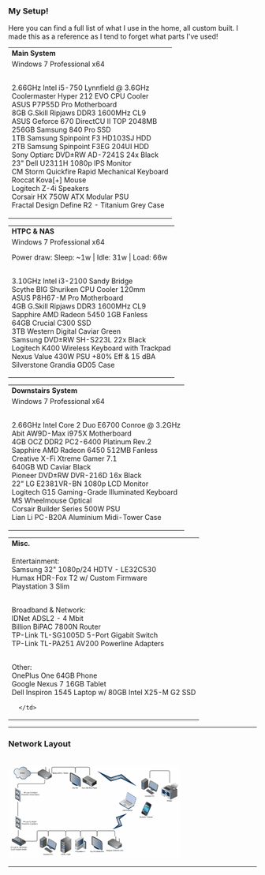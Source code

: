 ### My Setup!

Here you can find a full list of what I use in the home, all custom built. I made this as a reference as I tend to forget what parts I've used!

<table cellpadding="5" cellspacing="10">
  <tr>
    <td>
      <strong>Main System</strong>
    </td>
  </tr>

  <tr valign="top">
    <td class="normaltext">Windows 7 Professional x64
  <br />
    <br />

2.66GHz Intel i5-750 Lynnfield @ 3.6GHz<br />
Coolermaster Hyper 212 EVO CPU Cooler<br />
ASUS P7P55D Pro Motherboard<br />
8GB G.Skill Ripjaws DDR3 1600MHz CL9<br />
ASUS Geforce 670 DirectCU II TOP 2048MB<br />
256GB Samsung 840 Pro SSD<br />
1TB Samsung Spinpoint F3 HD103SJ HDD<br />
2TB Samsung Spinpoint F3EG 204UI HDD<br />
Sony Optiarc DVD±RW AD-7241S 24x Black<br />
23" Dell U2311H 1080p IPS Monitor<br />
CM Storm Quickfire Rapid Mechanical Keyboard<br />
Roccat Kova[+] Mouse<br />
Logitech Z-4i Speakers<br />
Corsair HX 750W ATX Modular PSU<br />
Fractal Design Define R2 - Titanium Grey Case<br />

  </td>
    </tr>
      </table>

<table cellpadding="5" cellspacing="10">
    <tr>
      <td>
        <strong>HTPC & NAS</strong>
      </td>
    </tr>

  <tr valign="top">
	 <td class="normaltext">Windows 7 Professional x64
  <br />

Power draw: Sleep: ~1w | Idle: 31w | Load: 66w
  <br />
    <br />

3.10GHz Intel i3-2100 Sandy Bridge<br />
Scythe BIG Shuriken CPU Cooler 120mm<br />
ASUS P8H67-M Pro Motherboard<br />
4GB G.Skill Ripjaws DDR3 1600MHz CL9<br />
Sapphire AMD Radeon 5450 1GB Fanless<br />
64GB Crucial C300 SSD<br />
3TB Western Digital Caviar Green<br />
Samsung DVD±RW SH-S223L 22x Black<br />
Logitech K400 Wireless Keyboard with Trackpad<br />
Nexus Value 430W PSU +80% Eff & 15 dBA<br />
Silverstone Grandia GD05 Case<br />

</td>
  </tr>
    </table>

<table cellpadding="5" cellspacing="10">
  <tr>
    <td>
      <strong>Downstairs System</strong>
    </td>

  <tr valign="top">
    <td class="normaltext">Windows 7 Professional x64
  <br />
    <br />

2.66GHz Intel Core 2 Duo E6700 Conroe @ 3.2GHz<br />
Abit AW9D-Max i975X Motherboard<br />
4GB OCZ DDR2 PC2-6400 Platinum Rev.2<br />
Sapphire AMD Radeon 6450 512MB Fanless<br />
Creative X-Fi Xtreme Gamer 7.1<br />
640GB WD Caviar Black<br />
Pioneer DVD±RW DVR-216D 16x Black<br />
22" LG E2381VR-BN 1080p LCD Monitor<br />
Logitech G15 Gaming-Grade Illuminated Keyboard<br />
MS Wheelmouse Optical<br />
Corsair Builder Series 500W PSU<br />
Lian Li PC-B20A Aluminium Midi-Tower Case<br />

  </td>
    </tr>
      </table>

<table cellpadding="5" cellspacing="10">
  <tr>
    <td>
      <strong>Misc.</strong>
      </td>
    </tr>

  <tr valign="top">
    <td class="normaltext">

Entertainment:	<br />
Samsung 32" 1080p/24 HDTV - LE32C530 <br />
Humax HDR-Fox T2 w/ Custom Firmware<br />
Playstation 3 Slim<br /><br />

Broadband & Network:<br />
IDNet ADSL2 - 4 Mbit<br />
Billion BiPAC 7800N Router<br />
TP-Link TL-SG1005D 5-Port Gigabit Switch<br />
TP-Link TL-PA251 AV200 Powerline Adapters<br /><br />

Other:<br />
OnePlus One 64GB Phone<br />
Google Nexus 7 16GB Tablet<br />
Dell Inspiron 1545 Laptop w/ 80GB Intel X25-M G2 SSD<br />

	  </td>
  </tr>
</table>

---

### Network Layout

  <br />
    <a href="/assets/home_network.png" data-lightbox="network" data-title="My  Home Network"><img src="/assets/home_network_thumb.gif" alt="Network" title="My Home Network"></a>

---
